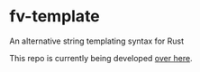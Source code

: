# fv-template
An alternative string templating syntax for Rust

This repo is currently being developed [over here](https://github.com/KodrAus/antlog).
